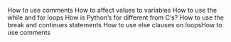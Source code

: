 How to use comments
How to affect values to variables
How to use the while and for loops
How is Python’s for different from C‘s?
How to use the break and continues statements
How to use else clauses on loopsHow to use comments
